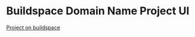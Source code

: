 # Buildspace Domain Name Project UI 

[Project on buildspace](https://app.buildspace.so/projects/CO1f8c72fd-67a3-4f99-90b8-79879c5da1eb)
